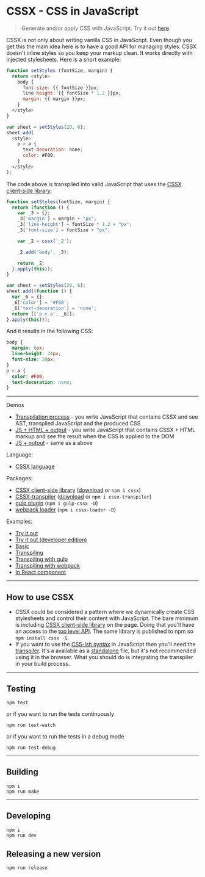 # CSSX - CSS in JavaScript

> Generate and/or apply CSS with JavaScript. Try it out [here](http://krasimir.github.io/cssx/playground/try-it-out-bin/).

CSSX is not only about writing vanilla CSS in JavaScript. Even though you get this the main idea here is to have a good API for managing styles. CSSX doesn't inline styles so you keep your markup clean. It works directly with injected stylesheets. Here is a short example:

```js
function setStyles (fontSize, margin) {
  return <style>
    body {
      font-size: {{ fontSize }}px;
      line-height: {{ fontSize * 1.2 }}px;
      margin: {{ margin }}px;
    }
  </style>
}

var sheet = setStyles(20, 6);
sheet.add(
  <style>
    p > a {
      text-decoration: none;
      color: #F00;
    }
  </style>
);

```

The code above is transpiled into valid JavaScript that uses the [CSSX client-side library](./packages/cssx):

```js
function setStyles(fontSize, margin) {
  return (function () {
    var _3 = {};
    _3['margin'] = margin + "px";
    _3['line-height'] = fontSize * 1.2 + "px";
    _3['font-size'] = fontSize + "px";

    var _2 = cssx('_2');

    _2.add('body', _3);

    return _2;
  }.apply(this));
}

var sheet = setStyles(20, 6);
sheet.add((function () {
  var _6 = {};
  _6['color'] = '#F00';
  _6['text-decoration'] = 'none';
  return [['p > a', _6]];
}.apply(this)));
```

And it results in the following CSS:

```css
body {
  margin: 6px;
  line-height: 24px;
  font-size: 20px;
}
p > a {
  color: #F00;
  text-decoration: none;
}
```

---

Demos

* [Transpilation process](http://krasimir.github.io/cssx/playground/try-it-out/) - you write JavaScript that contains CSSX and see AST, transpiled JavaScript and the produced CSS
* [JS + HTML + output](http://krasimir.github.io/cssx/playground/try-it-out-bin/) - you write JavaScript that contains CSSX + HTML markup and see the result when the CSS is applied to the DOM
* [JS + output](http://krasimir.github.io/cssx/) - same as a above

Language:

* [CSSX language](./docs/cssx-lang.md)

Packages:

* [CSSX client-side library](./packages/cssx) ([download](./packages/cssx/lib) or `npm i cssx`)
* [CSSX-transpiler](./packages/cssx-transpiler) ([download](./packages/cssx-transpiler/lib) or `npm i cssx-transpiler`)
* [gulp plugin](./packages/gulp-cssx) (`npm i gulp-cssx -D`)
* [webpack loader](./packages/cssx-loader) (`npm i cssx-loader -D`)

Examples:

* [Try it out](./playground/try-it-out-bin)
* [Try it out (developer edition)](./playground/try-it-out)
* [Basic](./playground/basic)
* [Transpiling](./playground/transpiler)
* [Transpiling with gulp](./playground/transpiler-gulp)
* [Transpiling with webpack](./playground/transpiler-webpack)
* [In React component](./playground/react)

---

## How to use CSSX

* CSSX could be considered a pattern where we dynamically create CSS stylesheets and control their content with JavaScript. The bare minimum is including [CSSX client-side library](./packages/cssx) on the page. Doing that you'll have an access to the [top level API](https://github.com/krasimir/cssx/tree/master/packages/cssx#top-level-api). The same library is published to npm so `npm install cssx -S`.
* If you want to use the [CSS-ish syntax](https://github.com/krasimir/cssx/blob/master/docs/cssx-lang.md) in JavaScript then you'll need the [transpiler](./packages/cssx-transpiler). It's a available as a [standalone](https://github.com/krasimir/cssx/blob/master/packages/cssx-transpiler/lib/cssx-transpiler.min.js) file, but it's not recommended using it in the browser. What you should do is integrating the transpiler in your build process.

---

## Testing

```
npm test
```

or if you want to run the tests continuously

```
npm run test-watch
```

or if you want to run the tests in a debug mode

```
npm run test-debug
```

---

## Building

```
npm i
npm run make
```

---

## Developing

```
npm i
npm run dev
```

## Releasing a new version

```
npm run release
```
